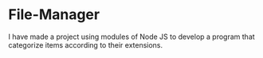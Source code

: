 # File-Manager
 I have made a project using modules of Node JS to develop a program that categorize items according to their extensions.
